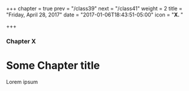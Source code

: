 +++
chapter = true
prev = "/class39"
next = "/class41"
weight = 2
title = "Friday, April 28, 2017"
date = "2017-01-06T18:43:51-05:00"
icon = "<b>X. </b>"

+++

### Chapter X

# Some Chapter title

Lorem ipsum
